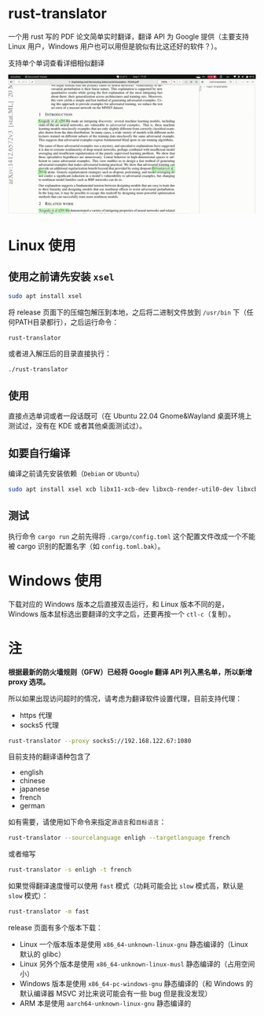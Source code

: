 # rust-translator

一个用 rust 写的 PDF 论文简单实时翻译，翻译 API 为 Google 提供（主要支持 Linux 用户，Windows 用户也可以用但是貌似有比这还好的软件？）。

支持单个单词查看详细相似翻译

![example](./vids/example.gif)

# Linux 使用

## 使用之前请先安装 `xsel`

```bash
sudo apt install xsel
```

将 release 页面下的压缩包解压到本地，之后将二进制文件放到 `/usr/bin` 下（任何PATH目录都行），之后运行命令：

```
rust-translator
```

或者进入解压后的目录直接执行：

```
./rust-translator
```

## 使用

直接点选单词或者一段话既可（在 Ubuntu 22.04 Gnome&Wayland 桌面环境上测试过，没有在 KDE 或者其他桌面测试过）。

## 如要自行编译

编译之前请先安装依赖（`Debian` or `Ubuntu`）

```bash
sudo apt install xsel xcb libx11-xcb-dev libxcb-render-util0-dev libxcb-shape0-dev libxcb-xfixes0-dev
```

## 测试

执行命令 `cargo run` 之前先得将 `.cargo/config.toml` 这个配置文件改成一个不能被 cargo 识别的配置名字（如 `config.toml.bak`）。

# Windows 使用

下载对应的 Windows 版本之后直接双击运行，和 Linux 版本不同的是，Windows 版本鼠标选出要翻译的文字之后，还要再按一个 `ctl-c`（复制）。

# 注

**根据最新的防火墙规则（GFW）已经将 Google 翻译 API 列入黑名单，所以新增 proxy 选项。**

所以如果出现访问超时的情况，请考虑为翻译软件设置代理，目前支持代理：

* https 代理
* socks5 代理

```bash
rust-translator --proxy socks5://192.168.122.67:1080
```

目前支持的翻译语种包含了

* english
* chinese
* japanese
* french
* german

如有需要，请使用如下命令来指定`源语言`和`目标语言`：

```bash
rust-translator --sourcelanguage enligh --targetlanguage french
```

或者缩写

```bash
rust-translator -s enligh -t french
```

如果觉得翻译速度慢可以使用 `fast` 模式（功耗可能会比 `slow` 模式高，默认是 `slow` 模式）：

```bash
rust-translator -m fast
```

release 页面有多个版本下载：
* Linux 一个版本版本是使用 `x86_64-unknown-linux-gnu` 静态编译的（Linux 默认的 glibc）
* Linux 另外个版本是使用 `x86_64-unknown-linux-musl` 静态编译的（占用空间小）
* Windows 版本是使用 `x86_64-pc-windows-gnu` 静态编译的（和 Windows 的默认编译器 MSVC 对比来说可能会有一些 bug 但是我没发现）
* ARM 本是使用 `aarch64-unknown-linux-gnu` 静态编译的
